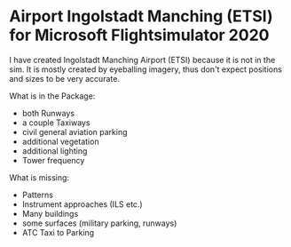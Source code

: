 # Airport Ingolstadt Manching (ETSI) for Microsoft Flightsimulator 2020

I have created Ingolstadt Manching Airport (ETSI) because it is not in the sim. It is mostly created by eyeballing imagery, thus don't expect positions and sizes to be very accurate.

What is in the Package:
- both Runways
- a couple Taxiways
- civil general aviation parking
- additional vegetation
- additional lighting
- Tower frequency

What is missing:
- Patterns
- Instrument approaches (ILS etc.)
- Many buildings
- some surfaces (military parking, runways)
- ATC Taxi to Parking